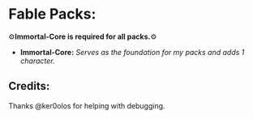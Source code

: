 # Fable Packs:
:gear:**Immortal-Core is required for all packs.**:gear:
- **Immortal-Core:** *Serves as the foundation for my packs and adds 1 character.*

## Credits:
Thanks @ker0olos for helping with debugging.


